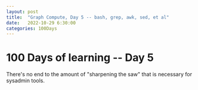 ```yaml
---
layout: post
title:  "Graph Compute, Day 5 -- bash, grep, awk, sed, et al"
date:   2022-10-29 6:30:00
categories: 100Days
---
```



# 100 Days of learning -- Day 5

There's no end to the amount of "sharpening the saw" that is necessary for sysadmin tools.